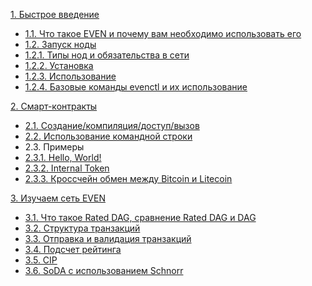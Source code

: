 [1. Быстрое введение](ru/fast_intro.md)
  - [1.1. Что такое EVEN и почему вам необходимо использовать его](ru/advantage.md)
  - [1.2. Запуск ноды](ru/launch.ru)
  - [1.2.1. Типы нод и обязательства в сети](ru/app0.md)
  - [1.2.2. Установка](ru/install.md)
  - [1.2.3. Использование](ru/usage.md)
  - [1.2.4. Базовые команды evenctl и их использование](ru/evenctl.md)
  
[2. Смарт-контракты](ru/smart_contracts.md)
  - [2.1. Создание/компиляция/доступ/вызов](ru/smart_contracts_manage.md)
  - [2.2. Использование командной строки](ru/smart_contracts_evenctl.md)
  - 2.3. Примеры
  - [2.3.1. Hello, World!]()
  - [2.3.2. Internal Token]()
  - [2.3.3. Кроссчейн обмен между Bitcoin и Litecoin]()

[3. Изучаем сеть EVEN]()
  - [3.1. Что такое Rated DAG, сравнение Rated DAG и DAG](ru/rdag.md)
  - [3.2. Структура транзакций](ru/message.md)
  - [3.3. Отправка и валидация транзакций](ru/transactions.md)
  - [3.4. Подсчет рейтинга](ru/posn.md)
  - [3.5. CIP](ru/chain.md)
  - [3.6. SoDA с использованием Schnorr](ru/chain.md)

<!-- - [Использование IPFS](ru/ipfs.md)
- [Базовый протокол сети](ru/basic-protocol.md)
- [Расширенный протокол сети](ru/extended.md)
- Cообщения
  - [Общая структура](ru/message.md)
  - [Реализация](ru/transaction-implementation.md)
  - [Создание сети](ru/private-conn.md)
  - [Кросс-чейн обмен](ru/chain.md)
  - Алгоритмы
    - [Rated DAG, PoS<sup>n</sup>](ru/posn.md)
    - [Мультиподписи](ru/schnorr.md)
- Умные контракты
  - [Сравнение некоторых виртуальных машин](ru/vm-comparison.md)
  - [Итоги тестирования виртуальных машин](ru/vm-evaluation-results.md)
- [Памятка писателям](ru/howto.md) -->
